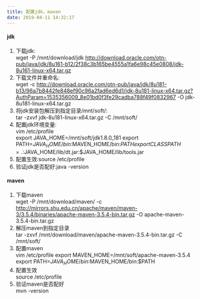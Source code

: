 ```yaml
---
title: 配置jdk，maven
date: 2019-04-11 14:32:17
---
```

#### jdk
1. 下载jdk:   
wget -P /mnt/download/jdk  http://download.oracle.com/otn-pub/java/jdk/8u161-b12/2f38c3b165be4555a1fa6e98c45e0808/jdk-8u161-linux-x64.tar.gz
2. 下载文件并重命名:   
wget -c http://download.oracle.com/otn-pub/java/jdk/8u181-b13/96a7b8442fe848ef90c96a2fad6ed6d1/jdk-8u181-linux-x64.tar.gz?AuthParam=1535356009_8e01bd0f3fe29cadba788f49f0832967 -O jdk-8u181-linux-x64.tar.gz
3. 将jdk安装包解压到指定目录/mnt/soft/:   
tar -zxvf jdk-8u181-linux-x64.tar.gz -C /mnt/soft/
4. 配置jdk环境变量:   
vim /etc/profile   
export JAVA_HOME=/mnt/soft/jdk1.8.0_181
export PATH=$JAVA_HOME/bin:$MAVEN_HOME/bin:$PATH
export CLASSPATH=.:$JAVA_HOME/lib/dt.jar:$JAVA_HOME/lib/tools.jar
5. 配置生效:source /etc/profile
6. 验证jdk是否配好:java -version

#### maven
1. 下载maven  
wget -P /mnt/download/maven/ -c http://mirrors.shu.edu.cn/apache/maven/maven-3/3.5.4/binaries/apache-maven-3.5.4-bin.tar.gz -O apache-maven-3.5.4-bin.tar.gz
2. 解压maven到指定目录  
tar -zxvf /mnt/download/maven/apache-maven-3.5.4-bin.tar.gz -C /mnt/soft/
3. 配置maven  
vim /etc/profile
export MAVEN_HOME=/mnt/soft/apache-maven-3.5.4
export PATH=$JAVA_HOME/bin:$MAVEN_HOME/bin:$PATH
4. 配置生效   
source /etc/profile
5. 验证maven是否配好  
mvn -version



